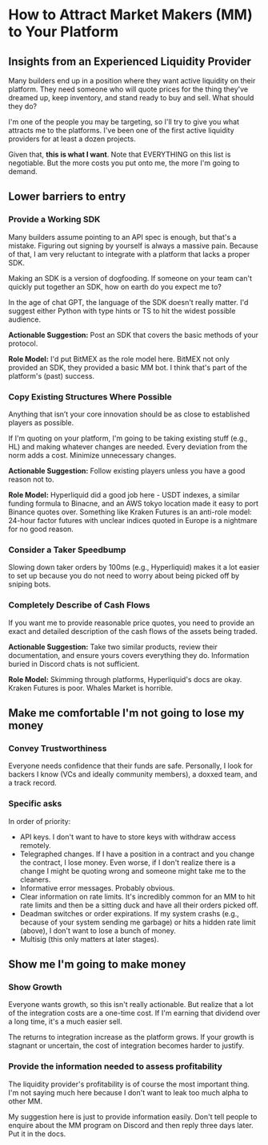 # How to Attract Market Makers (MM) to Your Platform
## Insights from an Experienced Liquidity Provider

Many builders end up in a position where they want active liquidity on their platform. They need someone who will quote prices for the thing they've dreamed up, keep inventory, and stand ready to buy and sell. What should they do?

I'm one of the people you may be targeting, so I'll try to give you what attracts me to the platforms. I've been one of the first active liquidity providers for at least a dozen projects.

Given that, **this is what I want**. Note that EVERYTHING on this list is negotiable. But the more costs you put onto me, the more I'm going to demand.

## Lower barriers to entry

### Provide a Working SDK

Many builders assume pointing to an API spec is enough, but that's a mistake. Figuring out signing by yourself is always a massive pain. Because of that, I am very reluctant to integrate with a platform that lacks a proper SDK.

Making an SDK is a version of dogfooding. If someone on your team can't quickly put together an SDK, how on earth do you expect me to?

In the age of chat GPT, the language of the SDK doesn't really matter. I'd suggest either Python with type hints or TS to hit the widest possible audience.

**Actionable Suggestion:** Post an SDK that covers the basic methods of your protocol. 

**Role Model:** I'd put BitMEX as the role model here. BitMEX not only provided an SDK, they provided a basic MM bot. I think that's part of the platform's (past) success.

### Copy Existing Structures Where Possible

Anything that isn’t your core innovation should be as close to established players as possible. 

If I'm quoting on your platform, I'm going to be taking existing stuff (e.g., HL) and making whatever changes are needed. Every deviation from the norm adds a cost. Minimize unnecessary changes.

**Actionable Suggestion:** Follow existing players unless you have a good reason not to. 

**Role Model:** Hyperliquid did a good job here - USDT indexes, a similar funding formula to Binacne, and an AWS tokyo location made it easy to port Binance quotes over. Something like Kraken Futures is an anti-role model: 24-hour factor futures with unclear indices quoted in Europe is a nightmare for no good reason.

### Consider a Taker Speedbump

Slowing down taker orders by 100ms (e.g., Hyperliquid) makes it a lot easier to set up because you do not need to worry about being picked off by sniping bots.

### Completely Describe of Cash Flows

If you want me to provide reasonable price quotes, you need to provide an exact and detailed description of the cash flows of the assets being traded.

**Actionable Suggestion:** Take two similar products, review their documentation, and ensure yours covers everything they do. Information buried in Discord chats is not sufficient.

**Role Model:**  Skimming through platforms, Hyperliquid's docs are okay. Kraken Futures is poor. Whales Market is horrible.

## Make me comfortable I'm not going to lose my money

### Convey Trustworthiness

Everyone needs confidence that their funds are safe. Personally, I look for backers I know (VCs and ideally community members), a doxxed team, and a track record.

### Specific asks

In order of priority:
- API keys. I don't want to have to store keys with withdraw access remotely.
- Telegraphed changes. If I have a position in a contract and you change the contract, I lose money. Even worse, if I don't realize there is a change I might be quoting wrong and someone might take me to the cleaners.
- Informative error messages. Probably obvious.
- Clear information on rate limits. It's incredibly common for an MM to hit rate limits and then be a sitting duck and have all their orders picked off.
- Deadman switches or order expirations. If my system crashs (e.g., because of your system sending me garbage) or hits a hidden rate limit (above), I don't want to lose a bunch of money.
- Multisig (this only matters at later stages).

## Show me I'm going to make money

### Show Growth

Everyone wants growth, so this isn't really actionable. But realize that a lot of the integration costs are a one-time cost. If I'm earning that dividend over a long time, it's a much easier sell.

The returns to integration increase as the platform grows. If your growth is stagnant or uncertain, the cost of integration becomes harder to justify.

### Provide the information needed to assess profitability

The liquidity provider's profitability is of course the most important thing. I'm not saying much here because I don't want to leak too much alpha to other MM. 

My suggestion here is just to provide information easily. Don't tell people to enquire about the MM program on Discord and then reply three days later. Put it in the docs.
